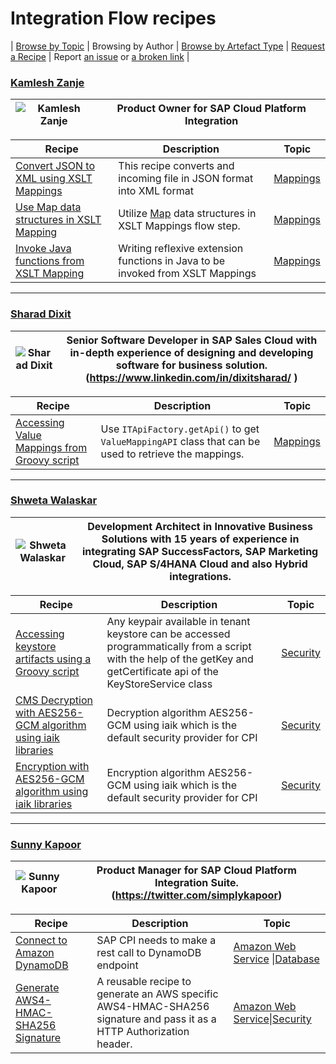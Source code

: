 # Integration Flow recipes
\| [Browse by Topic](readme.md) \| Browsing by Author \| [Browse by Artefact Type](for/readme.md) \| [Request a Recipe](https://github.com/SAP-samples/cloud-integration-flow/issues/new?assignees=&labels=Recipe%20Request&template=recipe-request.md&title=How+to++) \| Report [an issue](https://github.com/SAP-samples/cloud-integration-flow/issues/new?assignees=&labels=bug&template=bug_report.md&title=) or [a broken link](https://github.com/SAP-samples/cloud-integration-flow/issues/new?assignees=&labels=documentation&template=bug_report.md&title=Broken%20Link) \|

### [Kamlesh Zanje](https://github.com/kamleshzanje)
![Kamlesh Zanje](https://github.com/kamleshzanje.png?size=50 )| Product Owner for SAP Cloud Platform Integration|
----|----|

Recipe|Description|Topic
---|---|---
[Convert JSON to XML using XSLT Mappings](for/ConvertJsonToXMLusingXSLT30)|This recipe converts and incoming file in JSON format into XML format |[Mappings](readme.md#mappings)||
[Use Map data structures in XSLT Mapping](for/ConstructMapDataStructsUsingXSLT30)|Utilize [Map](https://www.w3.org/TR/xslt-30/#map) data structures in XSLT Mappings flow step.|[Mappings](readme.md#mappings)||
[Invoke Java functions from XSLT Mapping](for/InvokeJavaFunctionsFromXSLT30)|Writing reflexive extension functions in Java to be invoked from XSLT Mappings | [Mappings](readme.md#mappings)|) |


***

### [Sharad Dixit](https://github.com/sharadiiita)
![Sharad Dixit](https://github.com/sharadiiita.png?size=50 ) | Senior Software Developer in SAP Sales Cloud with in-depth experience of designing and developing software for business solution. \(https://www.linkedin.com/in/dixitsharad/ \)|
----|----|

Recipe|Description|Topic
---|---|---
[Accessing Value Mappings from Groovy script](for/AccessValueMappingsDynamicallyScript)|Use ```ITApiFactory.getApi()``` to get ```ValueMappingAPI``` class that can be used to retrieve the mappings.|[Mappings](readme.md#mappings)|

***

### [Shweta Walaskar](https://github.com/swalaskar)
![Shweta Walaskar](https://github.com/swalaskar.png?size=50 )|Development Architect in Innovative Business Solutions with 15 years of experience in integrating SAP SuccessFactors, SAP Marketing Cloud, SAP S/4HANA Cloud and also Hybrid integrations.|
----|----|

Recipe|Description|Topic
---|---|---
[Accessing keystore artifacts using a Groovy script](for/AccessTenantKeystoreusingScript) |Any keypair available in tenant keystore can be accessed programmatically from a script with the help of the getKey and getCertificate api of the KeyStoreService class|[Security](readme.md#security)|
[CMS Decryption with AES256-GCM algorithm using iaik libraries](for/Decryption_using_AES_GCM_iaik)|Decryption algorithm AES256-GCM using iaik which is the default security provider for CPI|[Security](readme.md#security)|
[Encryption with AES256-GCM algorithm using iaik libraries](for/Encryption_using_AES_GCM_iaik)|Encryption algorithm AES256-GCM using iaik which is the default security provider for CPI|[Security](readme.md#security)|

***

### [Sunny Kapoor](https://github.com/simplykapoor)
![Sunny Kapoor](https://github.com/simplykapoor.png?size=50 )|Product Manager for SAP Cloud Platform Integration Suite. (https://twitter.com/simplykapoor)|
----|----|

Recipe|Description|Topic
---|---|---
[Connect to Amazon DynamoDB](for/ConnectToAWSDynmoDB)|SAP CPI needs to make a rest call to DynamoDB endpoint|[Amazon Web Service](readme.md#amazon-web-services) \|[Database](readme.md#database)|
[Generate AWS4-HMAC-SHA256 Signature](for/GenerateAWS4_HMAC_SHA256)| A reusable recipe to generate an AWS specific AWS4-HMAC-SHA256 signature and pass it as a HTTP Authorization header.|[Amazon Web Service](readme.md#amazon-web-services)\|[Security](readme.md#security)|
